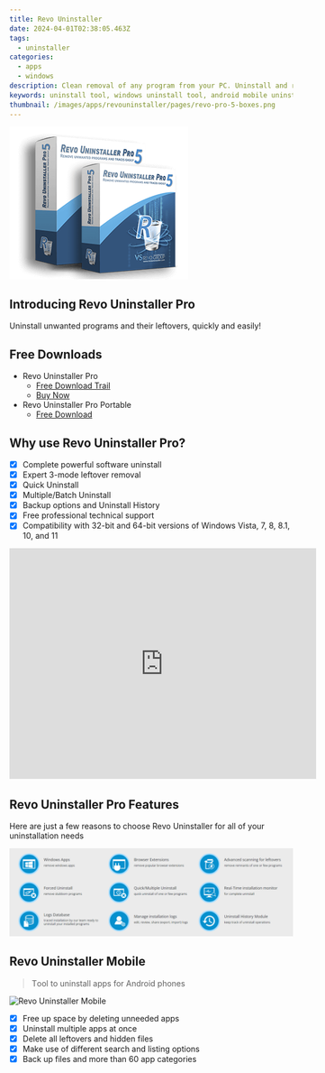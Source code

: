 ```yaml
---
title: Revo Uninstaller
date: 2024-04-01T02:38:05.463Z
tags: 
  - uninstaller
categories: 
  - apps
  - windows
description: Clean removal of any program from your PC. Uninstall and remove programs and software in Windows with Revo Uninstaller Pro easily!
keywords: uninstall tool, windows uninstall tool, android mobile uninstall tool, uninstaller, uninstaller tool, uninstaller software
thumbnail: /images/apps/revouninstaller/pages/revo-pro-5-boxes.png
---
```


![logo box](/images/apps/revouninstaller/pages/revo-pro-5-boxes.png)

## Introducing Revo Uninstaller Pro

Uninstall unwanted programs and their leftovers, quickly and easily!

## Free Downloads

- Revo Uninstaller Pro
  - [Free Download Trail](https://download.revouninstaller.com/download/RevoUninProSetup.exe)
  - [Buy Now](https://store.revouninstaller.com/order/cart.php?PRODS=27889512&QTY=1&AFFILIATE=108875)
- Revo Uninstaller Pro Portable
  - [Free Download](https://store.revouninstaller.com/order/cart.php?PRODS=28472374&QTY=1&AFFILIATE=108875)

## Why use Revo Uninstaller Pro?

- [x] Complete powerful software uninstall
- [x] Expert 3-mode leftover removal
- [x] Quick Uninstall
- [x] Multiple/Batch Uninstall
- [x] Backup options and Uninstall History
- [x] Free professional technical support
- [x] Compatibility with 32-bit and 64-bit versions of Windows Vista, 7, 8, 8.1, 10, and 11

<iframe width="545" height="409" src="https://www.youtube.com/embed/xjhG2t4jrSE" title="Revo Uninstaller Pro 5: New Release" frameborder="0" allow="accelerometer; autoplay; clipboard-write; encrypted-media; gyroscope; picture-in-picture; web-share" allowfullscreen></iframe>

## Revo Uninstaller Pro Features

Here are just a few reasons to choose Revo Uninstaller for all of your uninstallation needs

![Revo Uninstaller Pro Features](/images/apps/revouninstaller/pages/features.png)


## Revo Uninstaller Mobile

> Тool to uninstall apps for Android phones

![Revo Uninstaller Mobile](/images/apps/revouninstaller/pages/site_assets_revo-mobile-video.gif)

- [x] Free up space by deleting unneeded apps
- [x] Uninstall multiple apps at once
- [x] Delete all leftovers and hidden files
- [x] Make use of different search and listing options
- [x] Back up files and more than 60 app categories
